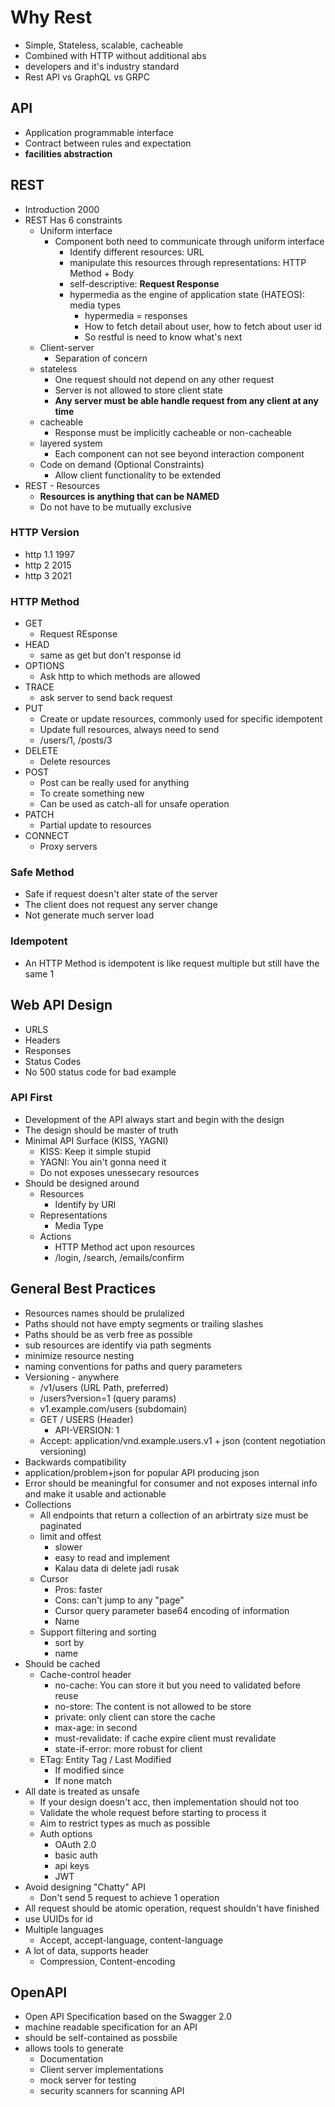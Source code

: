 # Why Rest

- Simple, Stateless, scalable, cacheable
- Combined with HTTP without additional abs
- developers and it's industry standard
- Rest API vs GraphQL vs  GRPC

## API

- Application programmable interface
- Contract between rules and expectation
- **facilities abstraction**

## REST

- Introduction 2000
- REST Has 6 constraints
  - Uniform interface
    - Component both need to communicate through uniform interface
      - Identify different resources: URL
      - manipulate this resources through representations: HTTP Method + Body
      - self-descriptive: **Request Response**
      - hypermedia as the engine of application state (HATEOS): media types
        - hypermedia = responses
        - How to fetch detail about user, how to fetch about user id
        - So restful is need to know what's next
  - Client-server
    - Separation of concern
  - stateless
    - One request should not depend on any other request
    - Server is not allowed to store client state
    - **Any server must be able handle request from any client at any time**
  - cacheable
    - Response must be implicitly cacheable or non-cacheable
  - layered system
    - Each component can not see beyond interaction component
  - Code on demand (Optional Constraints)
    - Allow client functionality to be extended
- REST - Resources
  - **Resources is anything that can be NAMED**
  - Do not have to be mutually exclusive

### HTTP Version

- http 1.1 1997
- http 2 2015
- http 3 2021

### HTTP Method

- GET
  - Request REsponse
- HEAD
  - same as get but don't response id
- OPTIONS
  - Ask http to which methods are allowed
- TRACE
  - ask server to send back request
- PUT
  - Create or update resources, commonly used for specific idempotent
  - Update full resources, always need to send
  - /users/1, /posts/3
- DELETE
  - Delete resources
- POST
  - Post can be really used for anything
  - To create something new
  - Can be used as catch-all for unsafe operation
- PATCH
  - Partial update to resources
- CONNECT
  - Proxy servers

### Safe Method

- Safe if request doesn't alter state of the server
- The client does not request any server change
- Not generate much server load

### Idempotent

- An HTTP Method is idempotent is like request multiple but still have the same 1

## Web API Design

- URLS
- Headers
- Responses
- Status Codes
- No 500 status code for bad example

### API First

- Development of the API always start and begin with the design
- The design should be master of truth
- Minimal API Surface (KISS, YAGNI)
  - KISS: Keep it simple stupid
  - YAGNI: You ain't gonna need it
  - Do not exposes unessecary resources
- Should be designed around
  - Resources
    - Identify by URl
  - Representations
    - Media Type
  - Actions
    - HTTP Method act upon resources
    - /login, /search, /emails/confirm

## General Best Practices

- Resources names should be prulalized
- Paths should not have empty segments or trailing slashes
- Paths should be as verb free as possible
- sub resources are identify via path segments
- minimize resource nesting
- naming conventions for paths and query parameters
- Versioning - anywhere
  - /v1/users (URL Path, preferred)
  - /users?version=1 (query params)
  - v1.example.com/users (subdomain)
  - GET / USERS (Header)
    - API-VERSION: 1
  - Accept: application/vnd.example.users.v1 + json (content negotiation versioning)
- Backwards compatibility
- application/problem+json for popular API producing json
- Error should be meaningful for consumer and not exposes internal info and make it usable and actionable
- Collections
  - All endpoints that return a collection of an arbirtraty size must be paginated
  - limit and offest
    - slower
    - easy to read and implement
    - Kalau data di delete jadi rusak
  - Cursor
    - Pros: faster
    - Cons: can't jump to any "page"
    - Cursor query parameter base64 encoding of information
    - Name
  - Support filtering and sorting
    - sort by
    - name
- Should be cached
  - Cache-control header
    - no-cache: You can store it but you need to validated before reuse
    - no-store: The content is not allowed to be store
    - private: only client can store the cache
    - max-age: in second
    - must-revalidate:  if cache expire client must revalidate
    - state-if-error: more robust for client
  - ETag: Entity Tag / Last Modified
    - If modified since
    - If none match
- All date is treated as unsafe
  - If your design doesn't acc, then implementation should not too
  - Validate the whole request before starting to process it
  - Aim to restrict types as much as possible
  - Auth options
    - OAuth 2.0
    - basic auth
    - api keys
    - JWT
- Avoid designing "Chatty" API
  - Don't send 5 request to achieve 1 operation
- All request should be atomic operation, request shouldn't have finished
- use UUIDs for id
- Multiple languages
  - Accept, accept-language, content-language
- A lot of data, supports header
  - Compression, Content-encoding

## OpenAPI

- Open API Specification based on the Swagger 2.0
- machine readable specification for an API
- should be self-contained as possbile
- allows tools to generate
  - Documentation
  - Client server implementations
  - mock server for testing
  - security scanners for scanning API

